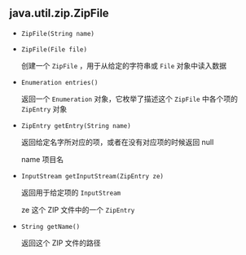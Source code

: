 ## java.util.zip.ZipFile

* `ZipFile(String name)`

* `ZipFile(File file)`

  创建一个 `ZipFile` ，用于从给定的字符串或 `File` 对象中读入数据

* `Enumeration entries()`

  返回一个 `Enumeration` 对象，它枚举了描述这个 `ZipFile` 中各个项的 `ZipEntry` 对象

* `ZipEntry getEntry(String name)`

  返回给定名字所对应的项，或者在没有对应项的时候返回 null

  name			项目名

* `InputStream getInputStream(ZipEntry ze)`

  返回用于给定项的 `InputStream`

  ze		这个 ZIP 文件中的一个 `ZipEntry`

* `String getName()`

  返回这个 ZIP 文件的路径

